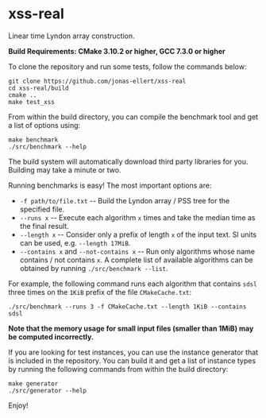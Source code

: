 # xss-real
Linear time Lyndon array construction.

**Build Requirements: CMake 3.10.2 or higher, GCC 7.3.0 or higher**

To clone the repository and run some tests, follow the commands below:

    git clone https://github.com/jonas-ellert/xss-real
    cd xss-real/build
    cmake ..
    make test_xss

From within the build directory, you can compile the benchmark tool and get a list of options using:

    make benchmark
    ./src/benchmark --help
    
The build system will automatically download third party libraries for you. Building may take a minute or two.

Running benchmarks is easy! The most important options are:

 - `-f path/to/file.txt` -- Build the Lyndon array / PSS tree for the specified file.
 - `--runs x` -- Execute each algorithm `x` times and take the median time as the final result.
 - `--length x` -- Consider only a prefix of length `x` of the input text. SI units can be used, e.g. `--length 17MiB`.
 - `--contains x` and `--not-contains x` -- Run only algorithms whose name contains / not contains `x`. A complete list of available algorithms can be obtained by running `./src/benchmark --list`.

For example, the following command runs each algorithm that contains `sdsl` three times on the `1KiB` prefix of the file `CMakeCache.txt`:

    ./src/benchmark --runs 3 -f CMakeCache.txt --length 1KiB --contains sdsl

**Note that the memory usage for small input files (smaller than 1MiB) may be computed incorrectly.**

If you are looking for test instances, you can use the instance generator that is included in the repository. You can build it and get a list of instance types by running the following commands from within the build directory:

    make generator
    ./src/generator --help

Enjoy!
